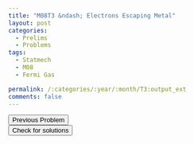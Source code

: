 ```yaml
---
title: "M08T3 &ndash; Electrons Escaping Metal"
layout: post
categories:
  - Prelims
  - Problems
tags:
  - Statmech
  - M08
  - Fermi Gas

permalink: /:categories/:year/:month/T3:output_ext
comments: false
---
```

<object data="2008M3T.pdf" type="application/pdf" width="100%" height="500"></object>

<div class='navbar'>
	<div float='left'><button onclick="window.location='T2.html'" >Previous Problem</button></div>
	<div float='center'><button onclick="window.location='https://princetonprelim.com/prelim/21/'">Check for solutions</button></div>
	<div float='right'><button onclick="window.location='M1.html'" style='visibility: hidden;'> Next Problem</button></div>
</div>
